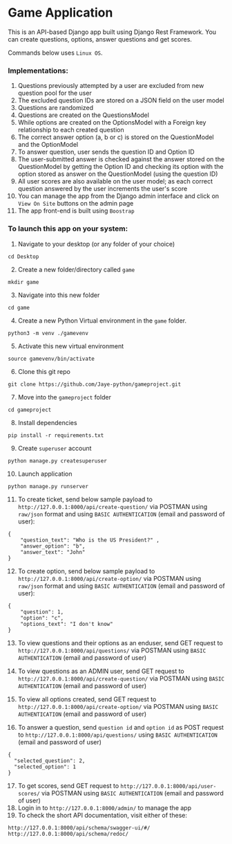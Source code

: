 # Game Application
This is an API-based Django app built using Django Rest Framework. You can create questions, options, answer questions and get scores.

Commands below uses `Linux OS`.

### Implementations:

1. Questions previously attempted by a user are excluded from new question pool for the user
2. The excluded question IDs are stored on a JSON field on the user model
3. Questions are randomized
4. Questions are created on the QuestionsModel
5. While options are created on the OptionsModel with a Foreign key relationship to each created question
6. The correct answer option (a, b or c) is stored on the QuestionModel and the OptionModel
7. To answer question, user sends the question ID and Option ID
8. The user-submitted answer is checked against the answer stored on the QuestionModel by getting the Option ID and checking its option with the option stored as answer on the QuestionModel (using the question ID)
9. All user scores are also available on the user model; as each correct question answered by the user increments the user's score
10. You can manage the app from the Django admin interface and click on `View On Site` buttons on the admin page
11. The app front-end is built using `Boostrap`


### To launch this app on your system:

1. Navigate to your desktop (or any folder of your choice)
```
cd Desktop
```
2. Create a new folder/directory called `game`
```
mkdir game
```
3. Navigate into this new folder
```
cd game
```
4. Create a new Python Virtual environment in the `game` folder.
```
python3 -m venv ./gamevenv
```
5. Activate this new virtual environment
```
source gamevenv/bin/activate
```
6. Clone this git repo
```
git clone https://github.com/Jaye-python/gameproject.git
```
7. Move into the `gameproject` folder 
```
cd gameproject
```
8. Install dependencies
```
pip install -r requirements.txt
```
9. Create `superuser` account
```
python manage.py createsuperuser
```
10. Launch application
```
python manage.py runserver
```
11. To create ticket, send below sample payload to `http://127.0.0.1:8000/api/create-question/` via POSTMAN using `raw/json` format and using `BASIC AUTHENTICATION` (email and password of user):
```
{
    "question_text": "Who is the US President?" ,
    "answer_option": "b",
    "answer_text": "John"
}
```
12. To create option, send below sample payload to `http://127.0.0.1:8000/api/create-option/` via POSTMAN using `raw/json` format and using `BASIC AUTHENTICATION` (email and password of user):
```
{
    "question": 1,
    "option": "c",
    "options_text": "I don't know"
}
```
13. To view questions and their options as an enduser, send GET request to `http://127.0.0.1:8000/api/questions/` via POSTMAN using `BASIC AUTHENTICATION` (email and password of user)

14. To view questions as an ADMIN user, send GET request to `http://127.0.0.1:8000/api/create-question/` via POSTMAN using `BASIC AUTHENTICATION` (email and password of user)
15. To view all options created, send GET request to `http://127.0.0.1:8000/api/create-option/` via POSTMAN using `BASIC AUTHENTICATION` (email and password of user)
16. To answer a question, send `question id` and `option id` as POST request to `http://127.0.0.1:8000/api/questions/` using `BASIC AUTHENTICATION` (email and password of user)
```
{
  "selected_question": 2,
  "selected_option": 1  
}
```
    
17. To get scores, send GET request to `http://127.0.0.1:8000/api/user-scores/` via POSTMAN using `BASIC AUTHENTICATION` (email and password of user)
18. Login in to `http://127.0.0.1:8000/admin/` to manage the app
19. To check the short API documentation, visit either of these:
```
http://127.0.0.1:8000/api/schema/swagger-ui/#/
http://127.0.0.1:8000/api/schema/redoc/
```

